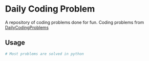 # Daily Coding Problem

A repository of coding problems done for fun. Coding problems from [DailyCodingProblems](https://www.dailycodingproblem.com/)

## Usage

```python
# Most problems are solved in python

```